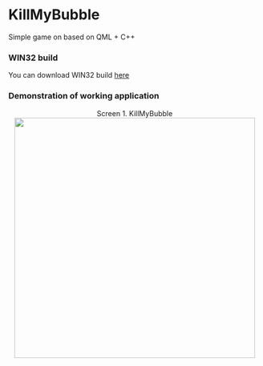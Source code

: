 # KillMyBubble
Simple game on based on QML + C++


### WIN32 build
You can download WIN32 build [here](./build_win_x32)

### Demonstration of working application
<p align="center">Screen 1. KillMyBubble
  <img src="./docs/KillMyBubbleExample.gif" width="480px">
</p>
